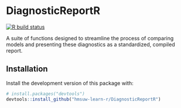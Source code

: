 # DiagnosticReportR

<!-- badges: start -->
[![R build status](https://github.com/hmsuw-learn-r/DiagnosticReportR/workflows/R-CMD-check/badge.svg)](https://github.com/hmsuw-learn-r/DiagnosticReportR/actions)
<!-- badges: end -->


A suite of functions designed to streamline the process of comparing models and
presenting these diagnostics as a standardized, compiled report.

## Installation

Install the development version of this package with:

``` r
# install.packages("devtools")
devtools::install_github("hmsuw-learn-r/DiagnosticReportR")
```
